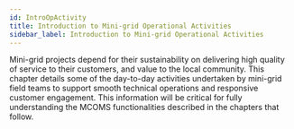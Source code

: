 ```yaml
---
id: IntroOpActivity
title: Introduction to Mini-grid Operational Activities
sidebar_label: Introduction to Mini-grid Operational Activities
---
```


Mini-grid projects depend for their sustainability on delivering high quality of service to their customers, and value to the local community. This chapter details some of the day-to-day activities undertaken by mini-grid field teams to support smooth technical operations and responsive customer engagement. This information will be critical for fully understanding the MCOMS functionalities described in the chapters that follow.
